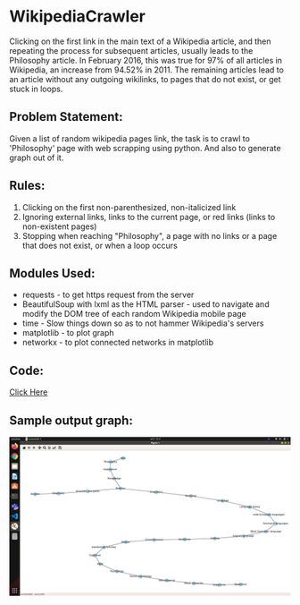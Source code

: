 # WikipediaCrawler

Clicking on the first link in the main text of a Wikipedia article, and then repeating the process for subsequent articles, usually leads to the Philosophy article. In February 2016, this was true for 97% of all articles in Wikipedia, an increase from 94.52% in 2011. The remaining articles lead to an article without any outgoing wikilinks, to pages that do not exist, or get stuck in loops.

## Problem Statement:
Given a list of random wikipedia pages link, the task is to crawl to 'Philosophy' page with web scrapping using python. And also to generate graph out of it.

## Rules:
1. Clicking on the first non-parenthesized, non-italicized link
2. Ignoring external links, links to the current page, or red links (links to non-existent pages)
3. Stopping when reaching "Philosophy", a page with no links or a page that does not exist, or when a loop occurs

## Modules Used:

- requests - to get https request from the server
- BeautifulSoup with lxml as the HTML parser - used to navigate and modify the DOM tree of each random Wikipedia mobile page
- time - Slow things down so as to not hammer Wikipedia's servers
- matplotlib - to plot graph
- networkx - to plot connected networks in matplotlib

## Code:
[Click Here](https://github.com/BalaDhinesh/WikipediaCrawler/blob/master/Wikipedia-Crawl.py)

## Sample output graph:
![Crawl](https://github.com/BalaDhinesh/WikipediaCrawler/blob/master/Samplegraph.png)

